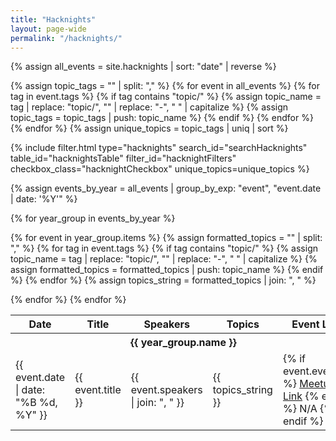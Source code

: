 ```yaml
---
title: "Hacknights"
layout: page-wide
permalink: "/hacknights/"
---
```


{% assign all_events = site.hacknights | sort: "date" | reverse %}

<!-- Extract unique topics -->

{% assign topic_tags = "" | split: "," %}
{% for event in all_events %}
{% for tag in event.tags %}
{% if tag contains "topic/" %}
{% assign topic_name = tag | replace: "topic/", "" | replace: "-", " " | capitalize %}
{% assign topic_tags = topic_tags | push: topic_name %}
{% endif %}
{% endfor %}
{% endfor %}
{% assign unique_topics = topic_tags | uniq | sort %}

{% include filter.html
type="hacknights"
search_id="searchHacknights"
table_id="hacknightsTable"
filter_id="hacknightFilters"
checkbox_class="hacknightCheckbox"
unique_topics=unique_topics
%}

<!-- Group Events by Year -->

{% assign events_by_year = all_events | group_by_exp: "event", "event.date | date: '%Y'" %}

<table id="hacknightsTable" class="striped">
<thead>
<tr>
<th>Date</th>
<th>Title</th>
<th>Speakers</th>
<th>Topics</th>
<th>Event Link</th>
</tr>
</thead>

{% for year_group in events_by_year %}

<tbody>
<tr>
<th scope="rowgroup" colspan="5"><strong>{{ year_group.name }}</strong></th>
</tr>

{% for event in year_group.items %}
{% assign formatted_topics = "" | split: "," %}
{% for tag in event.tags %}
{% if tag contains "topic/" %}
{% assign topic_name = tag | replace: "topic/", "" | replace: "-", " " | capitalize %}
{% assign formatted_topics = formatted_topics | push: topic_name %}
{% endif %}
{% endfor %}
{% assign topics_string = formatted_topics | join: ", " %}

<tr class="filterRow" data-topics="{{ topics_string }}">
<td>{{ event.date | date: "%B %d, %Y" }}</td>
<td>{{ event.title }}</td>
<td>{{ event.speakers | join: ", " }}</td>
<td>{{ topics_string }}</td>
<td>
{% if event.eventUrl %}
<a href="{{ event.eventUrl }}" target="_blank" rel="noopener">Meetup Link</a>
{% else %}
N/A
{% endif %}
</td>
</tr>
{% endfor %}
</tbody>
{% endfor %}
</table>
